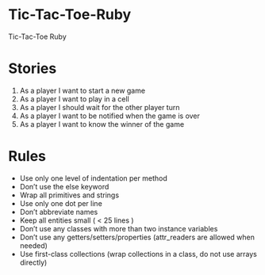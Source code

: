 Tic-Tac-Toe-Ruby
================

Tic-Tac-Toe Ruby

Stories
===============

1. As a player I want to start a new game
1. As a player I want to play in a cell
1. As a player I should wait for the other player turn
1. As a player I want to be notified when the game is over
1. As a player I want to know the winner of the game

Rules
=============
+ Use only one level of indentation per method
+ Don’t use the else keyword
+ Wrap all primitives and strings
+ Use only one dot per line
+ Don’t abbreviate names
+ Keep all entities small ( < 25 lines )
+ Don’t use any classes with more than two instance variables
+ Don’t use any getters/setters/properties (attr_readers are allowed when needed)
+ Use first-class collections (wrap collections in a class, do not use arrays directly)
